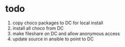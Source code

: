 # todo

1. copy choco packages to DC for local install
1. install all choco from DC
1. make fileshare on DC and allow anonymous access
1. update source in ansible to point to DC
